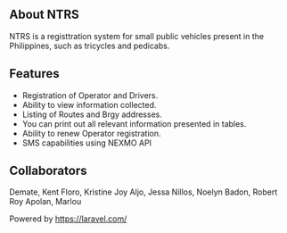 ## About NTRS

NTRS is a registtration system for small public vehicles present in the Philippines, such as tricycles and pedicabs. 

## Features
- Registration of Operator and Drivers.
- Ability to view information collected.
- Listing of Routes and Brgy addresses.
- You can print out all relevant information presented in tables.
- Ability to renew Operator registration.
- SMS capabilities using NEXMO API


## Collaborators

Demate, Kent
Floro, Kristine Joy
Aljo, Jessa
Nillos, Noelyn
Badon, Robert Roy
Apolan, Marlou

Powered by https://laravel.com/

